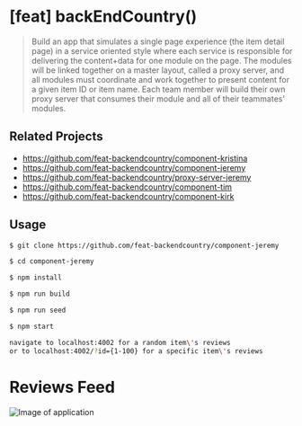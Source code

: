 # [feat] backEndCountry()

> Build an app that simulates a single page experience (the item detail page) in a service oriented style where each service is responsible for delivering the content+data for one module on the page. The modules will be linked together on a master layout, called a proxy server, and all modules must coordinate and work together to present content for a given item ID or item name. Each team member will build their own proxy server that consumes their module and all of their teammates' modules.

## Related Projects

  - https://github.com/feat-backendcountry/component-kristina
  - https://github.com/feat-backendcountry/component-jeremy
  - https://github.com/feat-backendcountry/proxy-server-jeremy
  - https://github.com/feat-backendcountry/component-tim
  - https://github.com/feat-backendcountry/component-kirk

## Usage
```sh
$ git clone https://github.com/feat-backendcountry/component-jeremy

$ cd component-jeremy

$ npm install

$ npm run build

$ npm run seed

$ npm start

navigate to localhost:4002 for a random item\'s reviews 
or to localhost:4002/?id={1-100} for a specific item\'s reviews
```

# Reviews Feed

![Image of application](https://i.imgur.com/GHojUXr.png)